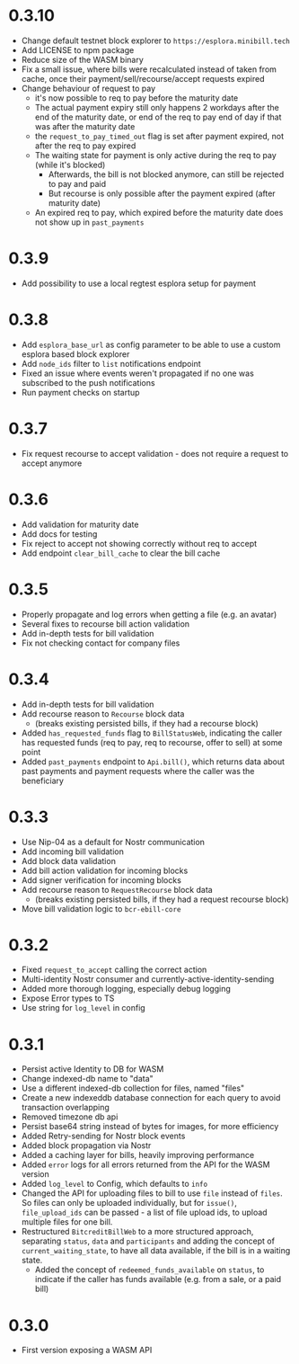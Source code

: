 # 0.3.10

* Change default testnet block explorer to `https://esplora.minibill.tech`
* Add LICENSE to npm package
* Reduce size of the WASM binary
* Fix a small issue, where bills were recalculated instead of taken from cache, once their payment/sell/recourse/accept requests expired
* Change behaviour of request to pay
    * it's now possible to req to pay before the maturity date
    * The actual payment expiry still only happens 2 workdays after the end of the maturity date,
    or end of the req to pay end of day if that was after the maturity date
    * the `request_to_pay_timed_out` flag is set after payment expired, not after the req to pay expired
    * The waiting state for payment is only active during the req to pay (while it's blocked)
      * Afterwards, the bill is not blocked anymore, can still be rejected to pay and paid
      * But recourse is only possible after the payment expired (after maturity date)
    * An expired req to pay, which expired before the maturity date does not show up in `past_payments`

# 0.3.9

* Add possibility to use a local regtest esplora setup for payment

# 0.3.8

* Add `esplora_base_url` as config parameter to be able to use a custom esplora based block explorer
* Add `node_ids` filter to `list` notifications endpoint
* Fixed an issue where events weren't propagated if no one was subscribed to the push notifications
* Run payment checks on startup

# 0.3.7

* Fix request recourse to accept validation - does not require a request to accept anymore

# 0.3.6

* Add validation for maturity date
* Add docs for testing
* Fix reject to accept not showing correctly without req to accept
* Add endpoint `clear_bill_cache` to clear the bill cache

# 0.3.5

* Properly propagate and log errors when getting a file (e.g. an avatar)
* Several fixes to recourse bill action validation
* Add in-depth tests for bill validation
* Fix not checking contact for company files

# 0.3.4

* Add in-depth tests for bill validation
* Add recourse reason to `Recourse` block data
    * (breaks existing persisted bills, if they had a recourse block)
* Added `has_requested_funds` flag to `BillStatusWeb`, indicating the caller has requested funds (req to pay, req to recourse, offer to sell) at some point
* Added `past_payments` endpoint to `Api.bill()`, which returns data about past payments and payment requests where the caller was the beneficiary

# 0.3.3

* Use Nip-04 as a default for Nostr communication
* Add incoming bill validation
* Add block data validation
* Add bill action validation for incoming blocks
* Add signer verification for incoming blocks
* Add recourse reason to `RequestRecourse` block data
    * (breaks existing persisted bills, if they had a request recourse block)
* Move bill validation logic to `bcr-ebill-core`

# 0.3.2

* Fixed `request_to_accept` calling the correct action
* Multi-identity Nostr consumer and currently-active-identity-sending
* Added more thorough logging, especially debug logging
* Expose Error types to TS
* Use string for `log_level` in config

# 0.3.1

* Persist active Identity to DB for WASM
* Change indexed-db name to "data"
* Use a different indexed-db collection for files, named "files"
* Create a new indexeddb database connection for each query to avoid transaction overlapping
* Removed timezone db api
* Persist base64 string instead of bytes for images, for more efficiency
* Added Retry-sending for Nostr block events
* Added block propagation via Nostr
* Added a caching layer for bills, heavily improving performance
* Added `error` logs for all errors returned from the API for the WASM version
* Added `log_level` to Config, which defaults to `info`
* Changed the API for uploading files to bill to use `file` instead of `files`.
So files can only be uploaded individually, but for `issue()`, `file_upload_ids`
can be passed - a list of file upload ids, to upload multiple files for one bill.
* Restructured `BitcreditBillWeb` to a more structured approach, separating `status`,
`data` and `participants` and adding the concept of `current_waiting_state`, to
have all data available, if the bill is in a waiting state.
    * Added the concept of `redeemed_funds_available` on `status`, to indicate if
    the caller has funds available (e.g. from a sale, or a paid bill)

# 0.3.0

* First version exposing a WASM API
